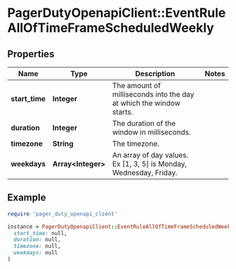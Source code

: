 # PagerDutyOpenapiClient::EventRuleAllOfTimeFrameScheduledWeekly

## Properties

| Name | Type | Description | Notes |
| ---- | ---- | ----------- | ----- |
| **start_time** | **Integer** | The amount of milliseconds into the day at which the window starts. |  |
| **duration** | **Integer** | The duration of the window in milliseconds. |  |
| **timezone** | **String** | The timezone. |  |
| **weekdays** | **Array&lt;Integer&gt;** | An array of day values. Ex [1, 3, 5] is Monday, Wednesday, Friday. |  |

## Example

```ruby
require 'pager_duty_openapi_client'

instance = PagerDutyOpenapiClient::EventRuleAllOfTimeFrameScheduledWeekly.new(
  start_time: null,
  duration: null,
  timezone: null,
  weekdays: null
)
```

